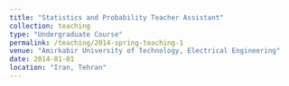 ```yaml
---
title: "Statistics and Probability Teacher Assistant"
collection: teaching
type: "Undergraduate Course"
permalink: /teaching/2014-spring-teaching-1
venue: "Amirkabir University of Technology, Electrical Engineering"
date: 2014-01-01
location: "Iran, Tehran"
---
```


